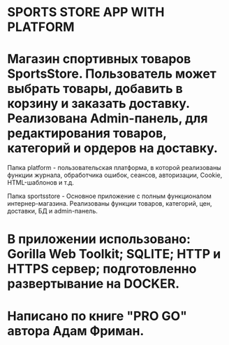 # SPORTS STORE APP WITH PLATFORM

# Магазин спортивных товаров SportsStore. Пользователь может выбрать товары, добавить в корзину и заказать доставку. Реализована Admin-панель, для редактирования товаров, категорий и ордеров на доставку.

Папка platform - пользовательская платформа, в которой реализованы функции журнала, обработчика ошибок, сеансов, авторизации, Cookie, HTML-шаблонов и т.д.

Папка sportsstore - Основное приложение с полным функционалом интернер-магазина. Реализованы функции товаров, категорий, цен, доставки, БД и admin-панель.  

# В приложении использовано: Gorilla Web Toolkit; SQLITE; HTTP и HTTPS сервер; подготовленно развертывание на DOCKER.

# Написано по книге "PRO GO" автора Адам Фриман.
